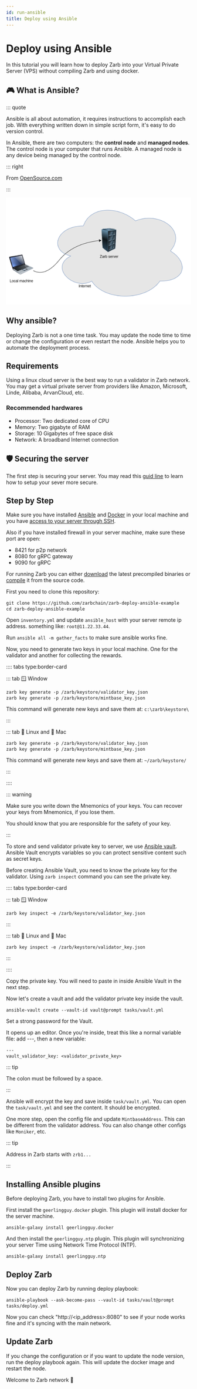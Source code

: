 ```yaml
---
id: run-ansible
title: Deploy using Ansible
---
```


# Deploy using Ansible

In this tutorial you will learn how to deploy Zarb into your Virtual Private Server (VPS) without
compiling Zarb and using docker.

## 🎮 What is Ansible?

::: quote

Ansible is all about automation, it requires instructions to accomplish each job. With everything
written down in simple script form, it's easy to do version control.

In Ansible, there are two computers: the **control node** and **managed nodes**. The control node is
your computer that runs Ansible. A managed node is any device being managed by the control node.

::: right

From [OpenSource.com](https://opensource.com/resources/what-ansible)

:::

![Deploy Zarb using ansible](../assets/images/zarb-ansible.png)

## Why ansible?

Deploying Zarb is not a one time task. You may update the node time to time or change the
configuration or even restart the node. Ansible helps you to automate the deployment process.

## Requirements

Using a linux cloud server is the best way to run a validator in Zarb network. You may get a virtual
private server from providers like Amazon, Microsoft, Linde, Alibaba, ArvanCloud, etc.

### Recommended hardwares

- Processor: Two dedicated core of CPU
- Memory: Two gigabyte of RAM
- Storage: 10 Gigabytes of free space disk
- Network: A broadband Internet connection

## 🛡️ Securing the server

The first step is securing your server. You may read this
[guid line](https://www.linode.com/docs/guides/securing-your-server/) to learn how to setup your
sever more secure.

## Step by Step

Make sure you have installed
[Ansible](https://docs.ansible.com/ansible/latest/installation_guide/intro_installation.html) and
[Docker](https://docs.docker.com/get-docker/) in your local machine and you have
[access to your server through SSH](https://www.google.com/search?q=access+to+your+server+through+SSH).

Also if you have installed firewall in your server machine, make sure these port are open:

- 8421 for p2p network
- 8080 for gRPC gateway
- 9090 for gRPC

For running Zarb you can either [download](https://github.com/zarbchain/zarb-go/releases) the latest
precompiled binaries or [compile](./run-compile.md) it from the source code.

First you need to clone this repository:

```
git clone https://github.com/zarbchain/zarb-deploy-ansible-example
cd zarb-deploy-ansible-example
```

Open `inventory.yml` and update `ansible_host` with your server remote ip address. something like:
`root@11.22.33.44`.

Run `ansible all -m gather_facts` to make sure ansible works fine.

Now, you need to generate two keys in your local machine. One for the validator and another for
collecting the rewards.

:::: tabs type:border-card

::: tab 🪟 Window

```
zarb key generate -p /zarb/keystore/validator_key.json
zarb key generate -p /zarb/keystore/mintbase_key.json
```

This command will generate new keys and save them at: `c:\zarb\keystore\`

:::

::: tab 🐧 Linux and 🍏 Mac

```
zarb key generate -p /zarb/keystore/validator_key.json
zarb key generate -p /zarb/keystore/mintbase_key.json
```

This command will generate new keys and save them at: `~/zarb/keystore/`

:::

::::

::: warning

Make sure you write down the Mnemonics of your keys. You can recover your keys from Mnemonics, if
you lose them.

You should know that you are responsible for the safety of your key.

:::

To store and send validator private key to server, we use
[Ansible vault](https://docs.ansible.com/ansible/latest/user_guide/vault.html). Ansible Vault
encrypts variables so you can protect sensitive content such as secret keys.

Before creating Ansible Vault, you need to know the private key for the validator. Using
`zarb inspect` command you can see the private key.

:::: tabs type:border-card

::: tab 🪟 Window

```
zarb key inspect -e /zarb/keystore/validator_key.json
```

:::

::: tab 🐧 Linux and 🍏 Mac

```
zarb key inspect -e /zarb/keystore/validator_key.json
```

:::

::::

Copy the private key. You will need to paste in inside Ansible Vault in the next step.

Now let's create a vault and add the validator private key inside the vault.

```
ansible-vault create --vault-id vault@prompt tasks/vault.yml
```

Set a strong password for the Vault.

It opens up an editor. Once you're inside, treat this like a normal variable file: add ---, then a
new variable:

```
---
vault_validator_key: <validator_private_key>
```

::: tip

The colon must be followed by a space.

:::

Ansible will encrypt the key and save inside `task/vault.yml`. You can open the `task/vault.yml` and
see the content. It should be encrypted.

One more step, open the config file and update `MintbaseAddress`. This can be different from the
validator address. You can also change other configs like `Moniker`, etc.

::: tip

Address in Zarb starts with `zrb1...`

:::

## Installing Ansible plugins

Before deploying Zarb, you have to install two plugins for Ansible.

First install the `geerlingguy.docker` plugin. This plugin will install docker for the server
machine.

```
ansible-galaxy install geerlingguy.docker
```

And then install the `geerlingguy.ntp` plugin. This plugin will synchronizing your server Time using
Network Time Protocol (NTP).

```
ansible-galaxy install geerlingguy.ntp
```

## Deploy Zarb

Now you can deploy Zarb by running deploy playbook:

```
ansible-playbook --ask-become-pass --vault-id tasks/vault@prompt tasks/deploy.yml

```

Now you can check "http://<ip_address>:8080" to see if your node works fine and it's syncing with
the main network.

## Update Zarb

If you change the configuration or if you want to update the node version, run the deploy playbook
again. This will update the docker image and restart the node.

Welcome to Zarb network 🤝
